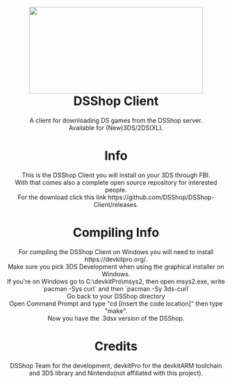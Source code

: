 <h1 align="center"><br><img src="https://cdn.discordapp.com/attachments/1102974988346208327/1150783804420669552/Untitled215_20230604144110.png" height="200" width="400"><br><b>DSShop Client</b></h1>
<p align="center">A client for downloading DS games from the DSShop server.<br>
Available for (New)3DS/2DS(XL).</p>

<h1 align="center"><b>Info</b></h1>
<p align="center">This is the DSShop Client you will install on your 3DS through FBI.<br>
With that comes also a complete open source repository for interested people.<br>
For the download click this link https://github.com/DSShop/DSShop-Client/releases. </p>

<h1 align="center"><b>Compiling Info</b></h1>
<p align="center">For compiling the DSShop Client on Windows you will need to install https://devkitpro.org/.<br>
Make sure you pick 3DS Development when using the graphical installer on Windows.<br>
If you're on Windows go to C:\devkitPro\msys2, then open msys2.exe, write `pacman -Sys curl` and then `pacman -Sy 3ds-curl`<br>
Go back to your DSShop directory<br>
Open Command Prompt and type "cd [Insert the code location]" then type "make".<br>
Now you have the .3dsx version of the DSShop.<br></p>

<h1 align="center"><b>Credits</b></h1>
<p align="center">DSShop Team for the development, devkitPro for the devkitARM toolchain and 3DS library and Nintendo(not affiliated with this project).</p>
